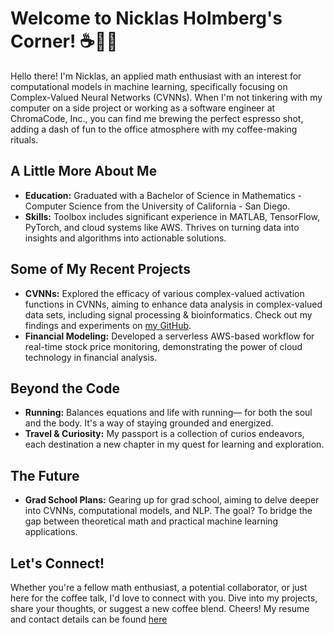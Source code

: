 # Welcome to Nicklas Holmberg's Corner! ☕👨‍💻

Hello there! I'm Nicklas, an applied math enthusiast with an interest for computational models in machine learning, specifically focusing on  Complex-Valued Neural Networks (CVNNs). When I'm not tinkering with my computer on a side project or working as a software engineer at ChromaCode, Inc., you can find me brewing the perfect espresso shot, adding a dash of fun to the office atmosphere with my coffee-making rituals.

## A Little More About Me

- **Education:** Graduated with a Bachelor of Science in Mathematics - Computer Science from the University of California - San Diego.
- **Skills:** Toolbox includes significant experience in MATLAB, TensorFlow, PyTorch, and cloud systems like AWS. Thrives on turning data into insights and algorithms into actionable solutions.

## Some of My Recent Projects

- **CVNNs:** Explored the efficacy of various complex-valued activation functions in CVNNs, aiming to enhance data analysis in complex-valued data sets, including signal processing & bioinformatics. Check out my findings and experiments on [my GitHub](https://github.com/NicklasHolmberg/ComplexValuedNeuralNetworks).
- **Financial Modeling:** Developed a serverless AWS-based workflow for real-time stock price monitoring, demonstrating the power of cloud technology in financial analysis.

## Beyond the Code

- **Running:** Balances equations and life with running— for both the soul and the body. It's a way of staying grounded and energized.
- **Travel & Curiosity:** My passport is a collection of curios endeavors, each destination a new chapter in my quest for learning and exploration.

## The Future

- **Grad School Plans:** Gearing up for grad school, aiming to delve deeper into CVNNs, computational models, and NLP. The goal? To bridge the gap between theoretical math and practical machine learning applications.

## Let's Connect!

Whether you're a fellow math enthusiast, a potential collaborator, or just here for the coffee talk, I'd love to connect with you. Dive into my projects, share your thoughts, or suggest a new coffee blend. Cheers! My resume and contact details can be found [here](https://github.com/NicklasHolmberg/Personal_Page/blob/main/Resume_Nicklas_Holmberg.pdf)
